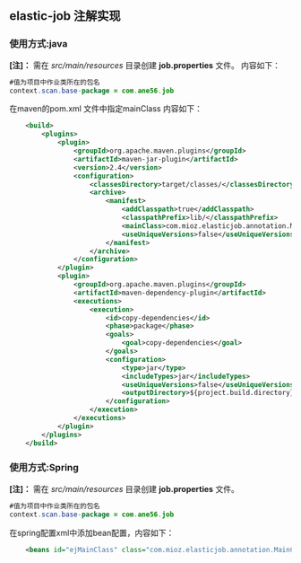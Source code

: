 ## elastic-job 注解实现

### 使用方式:java
**[注]：** 需在 *src/main/resources* 目录创建 **job.properties** 文件。
内容如下：
```java
#值为项目中作业类所在的包名
context.scan.base-package = com.ane56.job
```
在maven的pom.xml 文件中指定mainClass
内容如下：
```xml
	<build>
		<plugins>
			<plugin>
				<groupId>org.apache.maven.plugins</groupId>
				<artifactId>maven-jar-plugin</artifactId>
				<version>2.4</version>
				<configuration>
					<classesDirectory>target/classes/</classesDirectory>
					<archive>
						<manifest>
							<addClasspath>true</addClasspath>
							<classpathPrefix>lib/</classpathPrefix>
							<mainClass>com.mioz.elasticjob.annotation.Main</mainClass>
							<useUniqueVersions>false</useUniqueVersions>
						</manifest>
					</archive>
				</configuration>
			</plugin>
			<plugin>
				<groupId>org.apache.maven.plugins</groupId>
				<artifactId>maven-dependency-plugin</artifactId>
				<executions>
					<execution>
						<id>copy-dependencies</id>
						<phase>package</phase>
						<goals>
							<goal>copy-dependencies</goal>
						</goals>
						<configuration>
							<type>jar</type>
							<includeTypes>jar</includeTypes>
							<useUniqueVersions>false</useUniqueVersions>
							<outputDirectory>${project.build.directory}/lib</outputDirectory>
						</configuration>
					</execution>
				</executions>
			</plugin>
		</plugins>
	</build>
```

### 使用方式:Spring
**[注]：** 需在 *src/main/resources* 目录创建 **job.properties** 文件。
```java
#值为项目中作业类所在的包名
context.scan.base-package = com.ane56.job
```
在spring配置xml中添加bean配置，内容如下：
```xml
	<beans id="ejMainClass" class="com.mioz.elasticjob.annotation.MainClass" />
```
